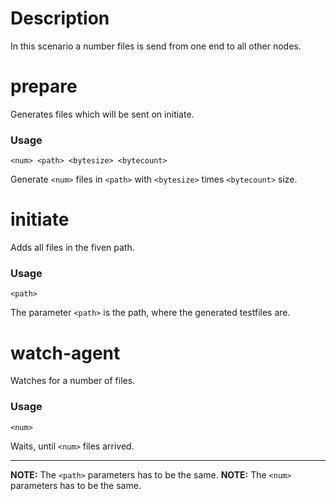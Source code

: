 # Description
In this scenario a number files is send from one end to all other nodes.

# prepare
Generates files which will be sent on initiate.
### Usage
```
<num> <path> <bytesize> <bytecount>
```
Generate `<num>` files in `<path>` with `<bytesize>` times `<bytecount>` size.

# initiate
Adds all files in the fiven path.

### Usage
```
<path>
```
The parameter `<path>` is the path, where the generated testfiles are.

# watch-agent
Watches for a number of files.

### Usage
```
<num>
```
Waits, until `<num>` files arrived.

---


**NOTE:** The `<path>` parameters has to be the same.
**NOTE:** The `<num>` parameters has to be the same.